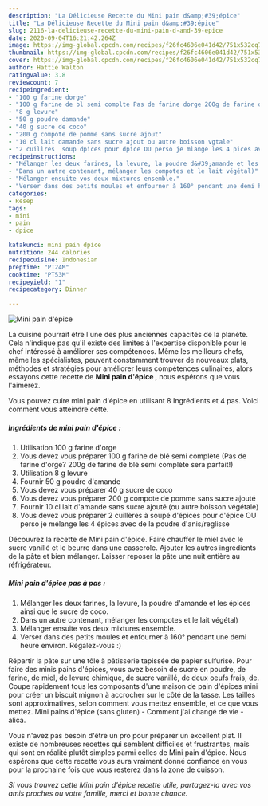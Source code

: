 ```yaml
---
description: "La Délicieuse Recette du Mini pain d&amp;#39;épice"
title: "La Délicieuse Recette du Mini pain d&amp;#39;épice"
slug: 2116-la-delicieuse-recette-du-mini-pain-d-and-39-epice
date: 2020-09-04T16:21:42.264Z
image: https://img-global.cpcdn.com/recipes/f26fc4606e041d42/751x532cq70/mini-pain-depice-photo-principale-de-la-recette.jpg
thumbnail: https://img-global.cpcdn.com/recipes/f26fc4606e041d42/751x532cq70/mini-pain-depice-photo-principale-de-la-recette.jpg
cover: https://img-global.cpcdn.com/recipes/f26fc4606e041d42/751x532cq70/mini-pain-depice-photo-principale-de-la-recette.jpg
author: Hattie Walton
ratingvalue: 3.8
reviewcount: 7
recipeingredient:
- "100 g farine dorge"
- "100 g farine de bl semi complte Pas de farine dorge 200g de farine de bl semi complte sera parfait"
- "8 g levure"
- "50 g poudre damande"
- "40 g sucre de coco"
- "200 g compote de pomme sans sucre ajout"
- "10 cl lait damande sans sucre ajout ou autre boisson vgtale"
- "2 cuillres  soup dpices pour dpice OU perso je mlange les 4 pices avec de la poudre danisreglisse"
recipeinstructions:
- "Mélanger les deux farines, la levure, la poudre d&#39;amande et les épices ainsi que le sucre de coco."
- "Dans un autre contenant, mélanger les compotes et le lait végétal)"
- "Mélanger ensuite vos deux mixtures ensemble."
- "Verser dans des petits moules et enfourner à 160° pendant une demi heure environ. Régalez-vous :)"
categories:
- Resep
tags:
- mini
- pain
- dpice

katakunci: mini pain dpice 
nutrition: 244 calories
recipecuisine: Indonesian
preptime: "PT24M"
cooktime: "PT53M"
recipeyield: "1"
recipecategory: Dinner

---
```



![Mini pain d&#39;épice](https://img-global.cpcdn.com/recipes/f26fc4606e041d42/751x532cq70/mini-pain-depice-photo-principale-de-la-recette.jpg)

La cuisine pourrait être l'une des plus anciennes capacités de la planète. Cela n'indique pas qu'il existe des limites à l'expertise disponible pour le chef intéressé à améliorer ses compétences. Même les meilleurs chefs, même les spécialistes, peuvent constamment trouver de nouveaux plats, méthodes et stratégies pour améliorer leurs compétences culinaires, alors essayons cette recette de <strong> Mini pain d&#39;épice </strong>, nous espérons que vous l'aimerez.

<!--inarticleads1-->

Vous pouvez cuire mini pain d&#39;épice en utilisant 8 Ingrédients et 4 pas. Voici comment vous atteindre cette.

##### Ingrédients de mini pain d&#39;épice :

1. Utilisation 100 g farine d&#39;orge
1. Vous devez vous préparer 100 g farine de blé semi complète (Pas de farine d&#39;orge? 200g de farine de blé semi complète sera parfait!)
1. Utilisation 8 g levure
1. Fournir 50 g poudre d&#39;amande
1. Vous devez vous préparer 40 g sucre de coco
1. Vous devez vous préparer 200 g compote de pomme sans sucre ajouté
1. Fournir 10 cl lait d&#39;amande sans sucre ajouté (ou autre boisson végétale)
1. Vous devez vous préparer 2 cuillères à soupé d&#39;épices pour d&#39;épice OU perso je mélange les 4 épices avec de la poudre d&#39;anis/reglisse


Découvrez la recette de Mini pain d&#39;épice. Faire chauffer le miel avec le sucre vanillé et le beurre dans une casserole. Ajouter les autres ingrédients de la pâte et bien mélanger. Laisser reposer la pâte une nuit entière au réfrigérateur. 

<!--inarticleads2-->

##### Mini pain d&#39;épice pas à pas :

1. Mélanger les deux farines, la levure, la poudre d&#39;amande et les épices ainsi que le sucre de coco.
1. Dans un autre contenant, mélanger les compotes et le lait végétal)
1. Mélanger ensuite vos deux mixtures ensemble.
1. Verser dans des petits moules et enfourner à 160° pendant une demi heure environ. Régalez-vous :)


Répartir la pâte sur une tôle à pâtisserie tapissée de papier sulfurisé. Pour faire des minis pains d&#39;épices, vous avez besoin de sucre en poudre, de farine, de miel, de levure chimique, de sucre vanillé, de deux oeufs frais, de. Coupe rapidement tous les composants d&#39;une maison de pain d&#39;épices mini pour créer un biscuit mignon à accrocher sur le côté de la tasse. Les tailles sont approximatives, selon comment vous mettez ensemble, et ce que vous mettez. Mini pains d&#39;épice (sans gluten) - Comment j&#39;ai changé de vie - alica. 

<!--inarticleads1-->

<p>
Vous n'avez pas besoin d'être un pro pour préparer un excellent plat. Il existe de nombreuses recettes qui semblent difficiles et frustrantes, mais qui sont en réalité plutôt simples parmi celles de Mini pain d&#39;épice. Nous espérons que cette recette vous aura vraiment donné confiance en vous pour la prochaine fois que vous resterez dans la zone de cuisson.
</p>

<p>
<i>Si vous trouvez cette Mini pain d&#39;épice recette utile, partagez-la avec vos amis proches ou votre famille, merci et bonne chance.</i>
</p>
